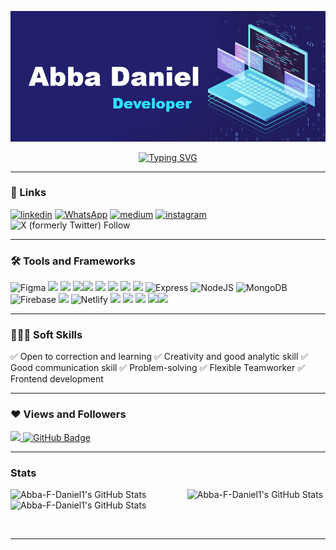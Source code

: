![MasterHead](my-masterhead-banner.png)

<!-- Typing SVG by DenverCoder1 - https://github.com/DenverCoder1/readme-typing-svg -->
<p align="center">
<a href="https://git.io/typing-svg"><img src="https://readme-typing-svg.demolab.com?font=Fira+Code&pause=1000&random=false&width=435&lines=I+am+a+Software+Engineer;React%2FReact-Native+Developer;AI+Enthusiast;Obsessed+Techcie;Ready+to+Collab%3F+Hit+me+up" alt="Typing SVG" /></a>
</p>
<hr>

### 🔗 Links

[![linkedin](https://img.shields.io/badge/linkedin-0A66C2?style=for-the-badge&logo=linkedin&logoColor=white)](https://www.linkedin.com/in/abbafrederickdaniel/)
[![WhatsApp](https://img.shields.io/badge/WhatsApp-25D366?style=for-the-badge&logo=whatsapp&logoColor=white)](https://wa.link/yx7ei1)
[![medium](https://img.shields.io/badge/medium-fff?style=for-the-badge&logo=medium&logoColor=black)](https://medium.com/@abba.fred.daniel)
[![instagram](https://img.shields.io/badge/instagram-1DA1F2?style=for-the-badge&logo=instagram&logoColor=white)](https://www.instagram.com/abba_f_daniel)
![X (formerly Twitter) Follow](https://img.shields.io/twitter/follow/FrederickAbba)

<hr>

### 🛠 Tools and Frameworks

![Figma](https://img.shields.io/badge/figma-%23F24E1E.svg?style=for-the-badge&logo=figma&logoColor=white)
<img src="https://img.shields.io/badge/JavaScript-323330?style=for-the-badge&logo=javascript&logoColor=F7DF1E" /> <img src="https://img.shields.io/badge/CSS3-1572B6?style=for-the-badge&logo=css3&logoColor=white" /> <img src="https://img.shields.io/badge/HTML5-E34F26?style=for-the-badge&logo=html5&logoColor=white" /><img src="https://img.shields.io/badge/-Next_JS-black?style=for-the-badge&logoColor=white&logo=nextdotjs&color=000000" /> <img src="https://img.shields.io/badge/React-20232A?style=for-the-badge&logo=react&logoColor=61DAFB" /> <img src="https://img.shields.io/badge/Bootstrap-563D7C?style=for-the-badge&logo=bootstrap&logoColor=white" /> <img src="https://img.shields.io/badge/tailwindcss-0F172A?&logo=tailwindcss" /> <img src="https://img.shields.io/badge/shadcn%2Fui-000?logo=shadcnui&logoColor=fff" /> ![Express](https://img.shields.io/badge/Express-000?style=for-the-badge&logo=express&logoColor=white) ![NodeJS](https://img.shields.io/badge/node.js-6DA55F?style=for-the-badge&logo=node.js&logoColor=white)
![MongoDB](https://img.shields.io/badge/MongoDB-%234ea94b.svg?style=for-the-badge&logo=mongodb&logoColor=white) ![Firebase](https://img.shields.io/badge/firebase-%23039BE5.svg?style=for-the-badge&logo=firebase) <img src="https://img.shields.io/badge/Prisma-3982CE?style=for-the-badge&logo=Prisma&logoColor=white" />
![Netlify](https://img.shields.io/badge/netlify-%23000000.svg?style=for-the-badge&logo=netlify&logoColor=#00C7B7) <img src="https://img.shields.io/badge/Vercel-000000?style=for-the-badge&logo=vercel&logoColor=white" /> <img src="https://img.shields.io/badge/-Clerk-6C47FF?style=flat&logo=clerk&logoColor=white" /> <img src="https://img.shields.io/badge/next--auth-%5E4.23.1-red?style=flat-square"/> <img src="https://img.shields.io/badge/Asana-F06A6A?logo=asana&logoColor=fff" /><img src="https://img.shields.io/badge/Slack-100%2B-blueviolet?logo=slack&logoColor=white"/>

</p>

<hr>

### 👨🏻‍💼 Soft Skills

✅ Open to correction and learning
✅ Creativity and good analytic skill
✅ Good communication skill
✅ Problem-solving
✅ Flexible Teamworker
✅ Frontend development

<hr>

### ❤ Views and Followers

<a href="https://github.com/Abba-F-Daniel1/github-profile-views-counter">
    <img src="https://komarev.com/ghpvc/?username=Abba-F-Daniel1">
</a>
<a href="https://github.com/Abba-F-Daniel1?tab=followers"><img src="https://img.shields.io/github/followers/Abba-F-Daniel1?label=Followers&style=social" alt="GitHub Badge"></a>

 <br>
 <hr>
 
 ### Stats
 <p align="justify"><img src="https://github-readme-stats.vercel.app/api/top-langs/?username=Abba-F-Daniel1&theme=react&show_icons=true&hide_border=true&layout=compact" alt="Abba-F-Daniel1's GitHub Stats"/>&nbsp;<img src="https://github-readme-stats.vercel.app/api?username=Abba-F-Daniel1&theme=react&show_icons=true&hide_border=true&count_private=true" alt="Abba-F-Daniel1's GitHub Stats" />&nbsp;<img src="https://github-readme-streak-stats.herokuapp.com/?user=Abba-F-Daniel1&theme=react&hide_border=true" alt="Abba-F-Daniel1's GitHub Stats" /></p>
<br/>
<hr>

